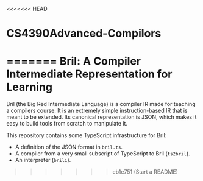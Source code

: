 <<<<<<< HEAD
# CS4390Advanced-Compilors
=======
Bril: A Compiler Intermediate Representation for Learning
=========================================================

Bril (the Big Red Intermediate Language) is a compiler IR made for teaching a compilers course.
It is an extremely simple instruction-based IR that is meant to be extended.
Its canonical representation is JSON, which makes it easy to build tools from scratch to manipulate it.

This repository contains some TypeScript infrastructure for Bril:

- A definition of the JSON format in `bril.ts`.
- A compiler from a very small subscript of TypeScript to Bril (`ts2bril`).
- An interpreter (`brili`).
>>>>>>> eb1e751 (Start a README)
